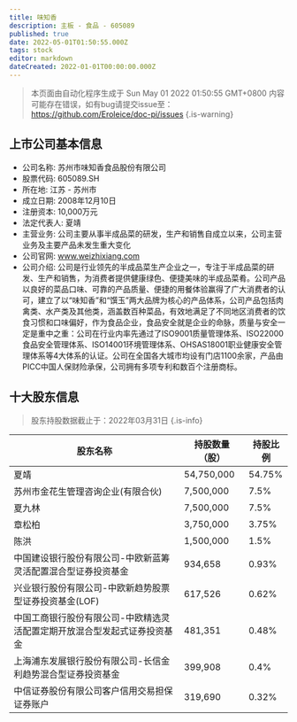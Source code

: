 ```yaml
---
title: 味知香
description: 主板 - 食品 - 605089
published: true
date: 2022-05-01T01:50:55.000Z
tags: stock
editor: markdown
dateCreated: 2022-01-01T00:00:00.000Z
---
```


> 本页面由自动化程序生成于 Sun May 01 2022 01:50:55 GMT+0800
> 内容可能存在错误，如有bug请提交issue至：https://github.com/Eroleice/doc-pi/issues
{.is-warning}

## 上市公司基本信息
- 公司名称: 苏州市味知香食品股份有限公司
- 股票代码: 605089.SH
- 所在地: 江苏 - 苏州市
- 成立日期: 2008年12月10日
- 注册资本: 10,000万元
- 法定代表人: 夏靖
- 主营业务: 公司主要从事半成品菜的研发，生产和销售自成立以来，公司主营业务及主要产品未发生重大变化
- 公司官网: www.weizhixiang.com
- 公司介绍: 公司是行业领先的半成品菜生产企业之一，专注于半成品菜的研发、生产和销售，为消费者提供健康绿色、便捷美味的半成品菜肴。公司产品以良好的菜品口味、可靠的产品质量、便捷的用餐体验赢得了广大消费者的认可，建立了以“味知香”和“馔玉”两大品牌为核心的产品体系，公司产品包括肉禽类、水产类及其他类，涵盖数百种菜品，有效地满足了不同地区消费者的饮食习惯和口味偏好，作为食品企业，食品安全就是企业的命脉，质量与安全一定是重中之重：公司在行业内率先通过了ISO9001质量管理体系、ISO22000食品安全管理体系、ISO14001环境管理体系、OHSAS18001职业健康安全管理体系等4大体系的认证。公司在全国各大城市均设有门店1100余家，产品由PICC中国人保财险承保，公司拥有多项专利和数百个注册商标。


## 十大股东信息
> 股东持股数据截止于：2022年03月31日
{.is-info}

| 股东名称 | 持股数量（股） | 持股比例 |
| --- | --- | --- |
| 夏靖 | 54,750,000 | 54.75% |
| 苏州市金花生管理咨询企业(有限合伙) | 7,500,000 | 7.5% |
| 夏九林 | 7,500,000 | 7.5% |
| 章松柏 | 3,750,000 | 3.75% |
| 陈洪 | 1,500,000 | 1.5% |
| 中国建设银行股份有限公司-中欧新蓝筹灵活配置混合型证券投资基金 | 934,658 | 0.93% |
| 兴业银行股份有限公司-中欧新趋势股票型证券投资基金(LOF) | 617,526 | 0.62% |
| 中国工商银行股份有限公司-中欧精选灵活配置定期开放混合型发起式证券投资基金 | 481,351 | 0.48% |
| 上海浦东发展银行股份有限公司-长信金利趋势混合型证券投资基金 | 399,908 | 0.4% |
| 中信证券股份有限公司客户信用交易担保证券账户 | 319,690 | 0.32% |




